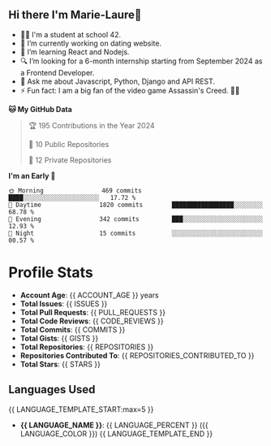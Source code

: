 ## Hi there I'm Marie-Laure👋


- 👩‍🎓 I'm a student at school 42.
- 🔭 I’m currently working on dating website.
- 🌱 I’m learning React and Nodejs.
- 🔍 I’m looking for a 6-month internship starting from September 2024       as a Frontend Developer.
- 💬 Ask me about Javascript, Python, Django and API REST.
- ⚡ Fun fact: I am a big fan of the video game Assassin's Creed. 🥷🏻


<!--START_SECTION:waka-->

**🐱 My GitHub Data** 

> 🏆 195 Contributions in the Year 2024
 > 
> 📜 10 Public Repositories 
 > 
> 🔑 12 Private Repositories 
 > 
**I'm an Early 🐤** 

```text
🌞 Morning                469 commits         ████░░░░░░░░░░░░░░░░░░░░░   17.72 % 
🌆 Daytime                1820 commits        █████████████████░░░░░░░░   68.78 % 
🌃 Evening                342 commits         ███░░░░░░░░░░░░░░░░░░░░░░   12.93 % 
🌙 Night                  15 commits          ░░░░░░░░░░░░░░░░░░░░░░░░░   00.57 % 
```
<!--END_SECTION:waka-->



# Profile Stats

- **Account Age**: {{ ACCOUNT_AGE }} years
- **Total Issues**: {{ ISSUES }}
- **Total Pull Requests**: {{ PULL_REQUESTS }}
- **Total Code Reviews**: {{ CODE_REVIEWS }}
- **Total Commits**: {{ COMMITS }}
- **Total Gists**: {{ GISTS }}
- **Total Repositories**: {{ REPOSITORIES }}
- **Repositories Contributed To**: {{ REPOSITORIES_CONTRIBUTED_TO }}
- **Total Stars**: {{ STARS }}

## Languages Used

{{ LANGUAGE_TEMPLATE_START:max=5 }}
- **{{ LANGUAGE_NAME }}**: {{ LANGUAGE_PERCENT }} ({{ LANGUAGE_COLOR }})
{{ LANGUAGE_TEMPLATE_END }}

 
 

